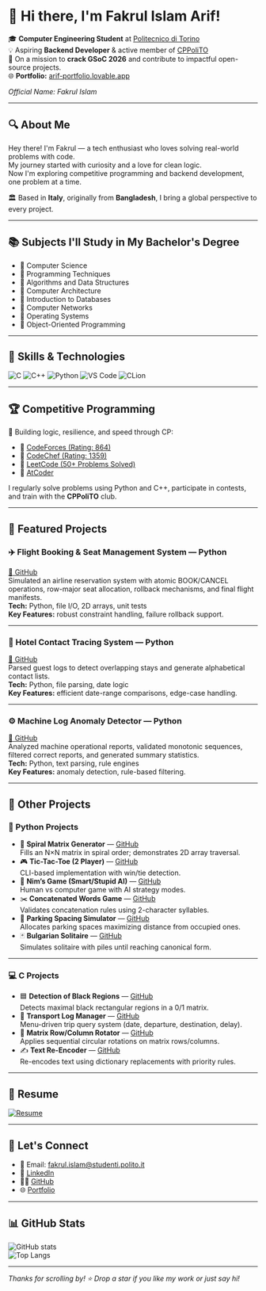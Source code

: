 # 👋 Hi there, I'm Fakrul Islam Arif!

🎓 **Computer Engineering Student** at [Politecnico di Torino](https://www.polito.it)  
💡 Aspiring **Backend Developer** & active member of [CPPoliTO](https://github.com/CPPoliTO)  
🚀 On a mission to **crack GSoC 2026** and contribute to impactful open-source projects.  
🌐 **Portfolio:** [arif-portfolio.lovable.app](https://arif-portfolio.lovable.app/)

*Official Name: Fakrul Islam*

---

## 🔍 About Me

Hey there! I'm Fakrul — a tech enthusiast who loves solving real-world problems with code.  
My journey started with curiosity and a love for clean logic.  
Now I'm exploring competitive programming and backend development, one problem at a time.  

🏛️ Based in **Italy**, originally from **Bangladesh**, I bring a global perspective to every project.

---

## 📚 Subjects I'll Study in My Bachelor's Degree

- 📘 Computer Science  
- 📘 Programming Techniques  
- 📘 Algorithms and Data Structures  
- 📘 Computer Architecture  
- 📘 Introduction to Databases  
- 📘 Computer Networks  
- 📘 Operating Systems  
- 📘 Object-Oriented Programming  

---

## 🧠 Skills & Technologies

![C](https://img.shields.io/badge/C-blue?style=for-the-badge&logo=c)
![C++](https://img.shields.io/badge/C++-00599C?style=for-the-badge&logo=cplusplus&logoColor=white)
![Python](https://img.shields.io/badge/Python-FFD43B?style=for-the-badge&logo=python&logoColor=blue)
![VS Code](https://img.shields.io/badge/VS%20Code-007ACC?style=for-the-badge&logo=visual-studio-code&logoColor=white)
![CLion](https://img.shields.io/badge/CLion-000000?style=for-the-badge&logo=jetbrains&logoColor=white)

---

## 🏆 Competitive Programming

🎯 Building logic, resilience, and speed through CP:

- 🔗 [CodeForces (Rating: 864)](https://codeforces.com/profile/iamthephoenix)  
- 🔗 [CodeChef (Rating: 1359)](https://www.codechef.com/users/iamthephoenix)  
- 🔗 [LeetCode (50+ Problems Solved)](https://leetcode.com/u/fakrulislam0085/)  
- 🔗 [AtCoder](https://atcoder.jp/users/iamthephoenix)  

I regularly solve problems using Python and C++, participate in contests, and train with the **CPPoliTO** club.

---

## 💼 Featured Projects

### ✈️ Flight Booking & Seat Management System — Python  
[🔗 GitHub](https://github.com/fakrulislam0085/CompScience-PoliTO/tree/main/EXAM%20QUESTIONS/JAN27_SLOT1)  
Simulated an airline reservation system with atomic BOOK/CANCEL operations, row-major seat allocation, rollback mechanisms, and final flight manifests.  
**Tech:** Python, file I/O, 2D arrays, unit tests  
**Key Features:** robust constraint handling, failure rollback support.

---

### 🏨 Hotel Contact Tracing System — Python  
[🔗 GitHub](https://github.com/fakrulislam0085/CompScience-PoliTO/tree/main/LABS/LAB12/ExamSimulation)  
Parsed guest logs to detect overlapping stays and generate alphabetical contact lists.  
**Tech:** Python, file parsing, date logic  
**Key Features:** efficient date-range comparisons, edge-case handling.

---

### ⚙️ Machine Log Anomaly Detector — Python  
[🔗 GitHub](https://github.com/fakrulislam0085/CompScience-PoliTO/tree/main/EXAM%20QUESTIONS/Feb10_Slot_1)  
Analyzed machine operational reports, validated monotonic sequences, filtered correct reports, and generated summary statistics.  
**Tech:** Python, text parsing, rule engines  
**Key Features:** anomaly detection, rule-based filtering.

---

## 📂 Other Projects

### 🐍 Python Projects
- 🔄 **Spiral Matrix Generator** — [GitHub](https://github.com/fakrulislam0085/CompScience-PoliTO)  
  Fills an N×N matrix in spiral order; demonstrates 2D array traversal.  
- 🎮 **Tic-Tac-Toe (2 Player)** — [GitHub](https://github.com/fakrulislam0085/CompScience-PoliTO)  
  CLI-based implementation with win/tie detection.  
- 🎲 **Nim’s Game (Smart/Stupid AI)** — [GitHub](https://github.com/fakrulislam0085/CompScience-PoliTO)  
  Human vs computer game with AI strategy modes.  
- ✂️ **Concatenated Words Game** — [GitHub](https://github.com/fakrulislam0085/CompScience-PoliTO)  
  Validates concatenation rules using 2-character syllables.  
- 🚗 **Parking Spacing Simulator** — [GitHub](https://github.com/fakrulislam0085/CompScience-PoliTO)  
  Allocates parking spaces maximizing distance from occupied ones.  
- 🃏 **Bulgarian Solitaire** — [GitHub](https://github.com/fakrulislam0085/CompScience-PoliTO)  
  Simulates solitaire with piles until reaching canonical form.  

---

### 💻 C Projects
- 🟦 **Detection of Black Regions** — [GitHub](https://github.com/fakrulislam0085/ProgrammingTechniques-PoliTO/tree/main/LABS/07_Lab/Exercise%201)  
  Detects maximal black rectangular regions in a 0/1 matrix.  
- 🚌 **Transport Log Manager** — [GitHub](https://github.com/fakrulislam0085/ProgrammingTechniques-PoliTO/tree/main/LABS/06_Lab/Exercise%201)  
  Menu-driven trip query system (date, departure, destination, delay).  
- 🔁 **Matrix Row/Column Rotator** — [GitHub](https://github.com/fakrulislam0085/ProgrammingTechniques-PoliTO/tree/main/LABS/05_Lab/Exercise%203)  
  Applies sequential circular rotations on matrix rows/columns.  
- ✍️ **Text Re-Encoder** — [GitHub](https://github.com/fakrulislam0085/ProgrammingTechniques-PoliTO/tree/main/LABS/05_Lab/Exercise%202)  
  Re-encodes text using dictionary replacements with priority rules.  

---

## 📄 Resume

[![Resume](https://img.shields.io/badge/Resume-PDF-red?style=for-the-badge&logo=adobeacrobatreader)](https://github.com/fakrulislam0085/fakrulislam0085/raw/main/myResume.pdf)

---

## 💬 Let's Connect

- 📧 Email: [fakrul.islam@studenti.polito.it](mailto:fakrul.islam@studenti.polito.it)  
- 💼 [LinkedIn](https://www.linkedin.com/in/fakrul-islam-08/)  
- 🧑‍💻 [GitHub](https://github.com/fakrulislam0085)  
- 🌐 [Portfolio](https://arif-portfolio.lovable.app/)

---

## 📊 GitHub Stats

![GitHub stats](https://github-readme-stats.vercel.app/api?username=fakrulislam0085&show_icons=true&theme=system)  
![Top Langs](https://github-readme-stats.vercel.app/api/top-langs/?username=fakrulislam0085&layout=compact&theme=system)

---

_Thanks for scrolling by! ⭐ Drop a star if you like my work or just say hi!_
